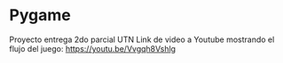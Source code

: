 # Pygame
Proyecto entrega 2do parcial UTN
Link de video a Youtube mostrando el flujo del juego: https://youtu.be/Vvgqh8Vshlg
